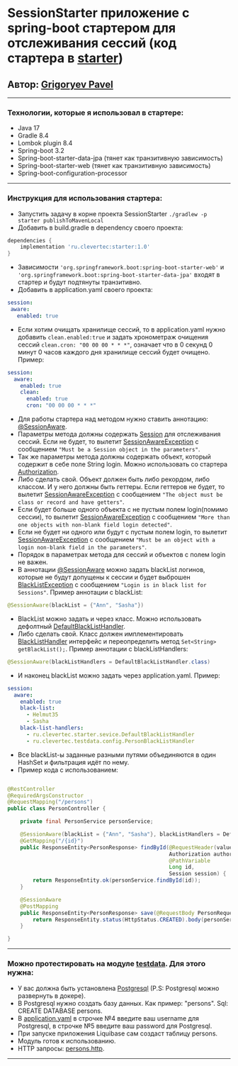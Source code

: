 # SessionStarter приложение с spring-boot стартером для отслеживания сессий (код стартера в [starter](starter/src/main/java/ru/clevertec/starter))

## Автор: [Grigoryev Pavel](https://pavelgrigoryev.github.io/GrigoryevPavel/)

***

### Технологии, которые я использовал в стартере:

* Java 17
* Gradle 8.4
* Lombok plugin 8.4
* Spring-boot 3.2
* Spring-boot-starter-data-jpa (тянет как транзитивную зависимость)
* Spring-boot-starter-web (тянет как транзитивную зависимость)
* Spring-boot-configuration-processor

***

### Инструкция для использования стартера:

* Запустить задачу в корне проекта SessionStarter `./gradlew -p starter publishToMavenLocal`
* Добавить в build.gradle в dependency своего проекта:

````groovy
dependencies {
    implementation 'ru.clevertec:starter:1.0'
}
````

* Зависимости `'org.springframework.boot:spring-boot-starter-web'`
  и `'org.springframework.boot:spring-boot-starter-data-jpa'` входят в стартер и будут подтянуты транзитивно.
* Добавить в application.yaml своего проекта:

 ````yaml
session:
  aware:
    enabled: true
````

* Если хотим очищать хранилище сессий, то в application.yaml нужно добавить `clean.enabled:true` и задать хронометраж
  очищения сессий `clean.cron: "00 00 00 * * *"`, означает что в 0 секунд 0 минут 0 часов каждого дня хранилище сессий
  будет очищено. Пример:

````yaml
session:
  aware:
    enabled: true
    clean:
      enabled: true
      cron: "00 00 00 * * *"
````

* Для работы стартера над методом нужно ставить
  аннотацию: [@SessionAware](starter/src/main/java/ru/clevertec/starter/annotation/SessionAware.java).
* Параметры метода должны содержать [Session](starter/src/main/java/ru/clevertec/starter/model/Session.java) для
  отслеживания сессий. Если не будет, то
  вылетит [SessionAwareException](starter/src/main/java/ru/clevertec/starter/exception/SessionAwareException.java) c
  сообщением `"Must be a Session object in the parameters"`.
* Так же параметры метода должны содержать объект, который содержит в себе поле String login. Можно использовать со
  стартера [Authorization](starter/src/main/java/ru/clevertec/starter/model/Authorization.java).
* Либо сделать свой. Объект должен быть либо рекордом, либо классом. И у него должны быть геттеры. Если геттеров не
  будет, то
  вылетит [SessionAwareException](starter/src/main/java/ru/clevertec/starter/exception/SessionAwareException.java) c
  сообщением `"The object must be class or record and have getters"`.
* Если будет больше одного объекта с не пустым полем login(помимо сессии), то вылетит
  [SessionAwareException](starter/src/main/java/ru/clevertec/starter/exception/SessionAwareException.java) c
  сообщением `"More than one objects with non-blank field login detected"`.
* Если не будет ни одного или будут с пустым полем login, то вылетит
  [SessionAwareException](starter/src/main/java/ru/clevertec/starter/exception/SessionAwareException.java) c
  сообщением `"Must be an object with a login non-blank field in the parameters"`.
* Порядок в параметрах метода для сессий и объектов с полем login не важен.
* В аннотации [@SessionAware](starter/src/main/java/ru/clevertec/starter/annotation/SessionAware.java) можно задать
  blackList логинов, которые не будут допущены к сессии и будет
  выброшен [BlackListException](starter/src/main/java/ru/clevertec/starter/exception/BlackListException.java) c
  сообщением `"Login is in black list for Sessions"`. Пример аннотации с blackList:

````java
@SessionAware(blackList = {"Ann", "Sasha"})
````

* BlackList можно задать и через класс. Можно использовать
  дефолтный [DefaultBlackListHandler](starter/src/main/java/ru/clevertec/starter/sevice/DefaultBlackListHandler.java).
* Либо сделать свой. Класс должен
  имплементировать [BlackListHandler](starter/src/main/java/ru/clevertec/starter/sevice/BlackListHandler.java) интерфейс
  и переопределить метод `Set<String> getBlackList();`. Пример аннотации с blackListHandlers:

````java
@SessionAware(blackListHandlers = DefaultBlackListHandler.class)
````

* И наконец blackList можно задать через application.yaml. Пример:

````yaml
session:
  aware:
    enabled: true
    black-list:
      - Helmut35
      - Sasha
    black-list-handlers:
      - ru.clevertec.starter.sevice.DefaultBlackListHandler
      - ru.clevertec.testdata.config.PersonBlackListHandler
````

* Все blackList-ы заданные разными путями объединяются в один HashSet и фильтрация идёт по нему.
* Пример кода с использованием:

````java

@RestController
@RequiredArgsConstructor
@RequestMapping("/persons")
public class PersonController {

    private final PersonService personService;

    @SessionAware(blackList = {"Ann", "Sasha"}, blackListHandlers = DefaultBlackListHandler.class)
    @GetMapping("/{id}")
    public ResponseEntity<PersonResponse> findById(@RequestHeader(value = HttpHeaders.AUTHORIZATION, required = false)
                                                   Authorization authorization,
                                                   @PathVariable
                                                   Long id,
                                                   Session session) {
        return ResponseEntity.ok(personService.findById(id));
    }

    @SessionAware
    @PostMapping
    public ResponseEntity<PersonResponse> save(@RequestBody PersonRequest request, Session session) {
        return ResponseEntity.status(HttpStatus.CREATED).body(personService.save(request));
    }

}
````

***

### Можно протестировать на модуле [testdata](testdata/src/main/java/ru/clevertec/testdata). Для этого нужна:

* У вас должна быть установлена [Postgresql](https://www.postgresql.org/download/) (P.S: Postgresql можно развернуть
  в докере).
* В Postgresql нужно создать базу данных. Как пример: "persons". Sql: CREATE DATABASE persons.
* В [application.yaml](testdata/src/main/resources/application.yaml) в строчке №4 введите ваш username для
  Postgresql, в строчке №5 введите ваш password для Postgresql.
* При запуске приложения Liquibase сам создаст таблицу persons.
* Модуль готов к использованию.
* HTTP запросы: [persons.http](testdata/src/main/resources/http/persons.http).

***
